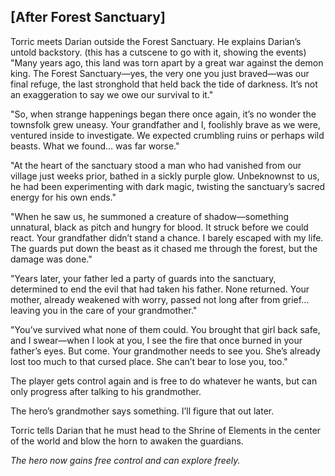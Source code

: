 ## [After Forest Sanctuary]
Torric meets Darian outside the Forest Sanctuary. He explains Darian’s untold backstory. (this has a cutscene to go with it, showing the events)
"Many years ago, this land was torn apart by a great war against the demon king. The Forest Sanctuary—yes, the very one you just braved—was our final refuge, the last stronghold that held back the tide of darkness. It’s not an exaggeration to say we owe our survival to it."

"So, when strange happenings began there once again, it’s no wonder the townsfolk grew uneasy. Your grandfather and I, foolishly brave as we were, ventured inside to investigate. We expected crumbling ruins or perhaps wild beasts. What we found… was far worse."

"At the heart of the sanctuary stood a man who had vanished from our village just weeks prior, bathed in a sickly purple glow. Unbeknownst to us, he had been experimenting with dark magic, twisting the sanctuary’s sacred energy for his own ends."

"When he saw us, he summoned a creature of shadow—something unnatural, black as pitch and hungry for blood. It struck before we could react. Your grandfather didn’t stand a chance. I barely escaped with my life. The guards put down the beast as it chased me through the forest, but the damage was done."

"Years later, your father led a party of guards into the sanctuary, determined to end the evil that had taken his father. None returned. Your mother, already weakened with worry, passed not long after from grief… leaving you in the care of your grandmother."

"You’ve survived what none of them could. You brought that girl back safe, and I swear—when I look at you, I see the fire that once burned in your father’s eyes. But come. Your grandmother needs to see you. She’s already lost too much to that cursed place. She can’t bear to lose you, too."

The player gets control again and is free to do whatever he wants, but can only progress after talking to his grandmother.

The hero’s grandmother says something. I’ll figure that out later.

Torric tells Darian that he must head to the Shrine of Elements in the center of the world and blow the horn to awaken the guardians.

*The hero now gains free control and can explore freely.*